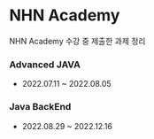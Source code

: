 # NHN Academy

NHN Academy 수강 중 제출한 과제 정리

### Advanced JAVA
- 2022.07.11 ~ 2022.08.05

### Java BackEnd
- 2022.08.29 ~ 2022.12.16
